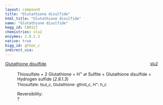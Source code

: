 ```yaml
---
layout: compound
title: "Glutathione disulfide"
html_title: "Glutathione disulfide"
name: "Glutathione disulfide"
kegg_id: C00127
chemistries: slu2
enzymes: 2.8.1.3
native: true
bigg_id: gthox_c
indirect_via: 
---
```

<dl><dt class='rs-product'><a href='/compounds/C00127' class='link-dark' data-bs-toggle='tooltip' data-bs-html='true' data-bs-title='KEGG: C00127'>Glutathione disulfide</a><span style='float: right; max-width: 40%'><a href='/chemistries/slu2' class='link-dark opacity-50' style='font-size: small; word-wrap: anywhere;'>slu2</a></span></dt><dd><p>Thiosulfate + 2 Glutathione + H<sup>+</sup> &#8644; Sulfite + Glutathione disulfide + Hydrogen sulfide (<i>2.8.1.3</i>)<br /><span style='font-size: small;'><span data-bs-toggle='tooltip' data-bs-html='true' data-bs-title='KEGG: C00320'>Thiosulfate</span>: tsul_c, <span data-bs-toggle='tooltip' data-bs-html='true' data-bs-title='KEGG: C00051'>Glutathione</span>: gthrd_c, <span data-bs-toggle='tooltip' data-bs-html='true' data-bs-title='KEGG: C00080'>H<sup>+</sup></span>: h_c</span><br /><div class="reversibility_info">Reversibility: <div class="progress"><div class="progress-bar bg-light" role="progressbar" style="width: 100%" aria-valuenow="0" aria-valuemin="0" aria-valuemax="100"></div></div><span>?</span><div class="progress"><div class="progress-bar bg-light" role="progressbar" style="width: 100%" aria-valuenow="0" aria-valuemin="0" aria-valuemax="10"></div></div></div></p><dl></dl></dd></dl>